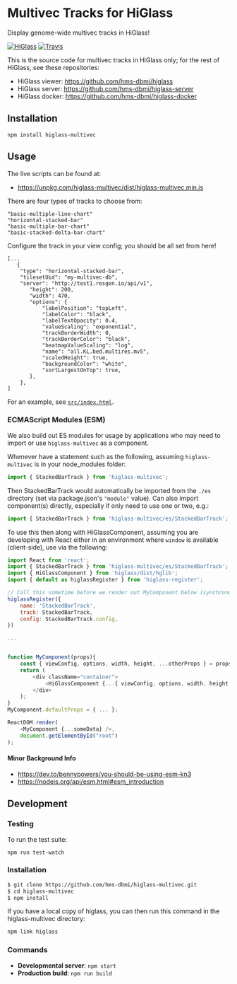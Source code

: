 # Multivec Tracks for HiGlass

Display genome-wide multivec tracks in HiGlass!

[![HiGlass](https://img.shields.io/badge/higlass-🌸-brightgreen.svg)](http://higlass.io)
[![Travis](https://img.shields.io/travis/higlass/higlass-multivec.svg)](https://travis-ci.org/higlass/higlass-multivec)


This is the source code for multivec tracks in HiGlass only; for the rest of HiGlass,
see these repositories:

 - HiGlass viewer: https://github.com/hms-dbmi/higlass
 - HiGlass server: https://github.com/hms-dbmi/higlass-server
 - HiGlass docker: https://github.com/hms-dbmi/higlass-docker

## Installation
 
```
npm install higlass-multivec
```
## Usage

The live scripts can be found at:

- https://unpkg.com/higlass-multivec/dist/higlass-multivec.min.js

There are four types of tracks to choose from:

```
"basic-multiple-line-chart"
"horizontal-stacked-bar"
"basic-multiple-bar-chart"
"basic-stacked-delta-bar-chart"
```

Configure the track in your view config; you should be all set from here!
```
[...
   {
    "type": "horizontal-stacked-bar",
    "tilesetUid": "my-multivec-db",
    "server": "http://test1.resgen.io/api/v1",
       "height": 200,
       "width": 470,
       "options": {
           "labelPosition": "topLeft",
           "labelColor": "black",
           "labelTextOpacity": 0.4,
           "valueScaling": "exponential",
           "trackBorderWidth": 0,
           "trackBorderColor": "black",
           "heatmapValueScaling": "log",
           "name": "all.KL.bed.multires.mv5",
           "scaledHeight": true,
           "backgroundColor": "white",
           "sortLargestOnTop": true,
       },
    },
]   
```
For an example, see [`src/index.html`](src/index.html).

### ECMAScript Modules (ESM)

We also build out ES modules for usage by applications who may need to import or use `higlass-multivec` as a component.

Whenever have a statement such as the following, assuming `higlass-multivec` is in your node_modules folder:
```javascript
import { StackedBarTrack } from 'higlass-multivec';
```

Then StackedBarTrack would automatically be imported from the `./es` directory (set via package.json's `"module"` value). Can also import component(s) directly, especially if only need to use one or two, e.g.:

```javascript
import { StackedBarTrack } from 'higlass-multivec/es/StackedBarTrack';
```

To use this then along with HiGlassComponent, assuming you are developing with React either in an environment where `window` is available (client-side), use via the following:

```javascript
import React from 'react';
import { StackedBarTrack } from 'higlass-multivec/es/StackedBarTrack';
import { HiGlassComponent } from 'higlass/dist/hglib';
import { default as higlassRegister } from 'higlass-register';

// Call this sometime before we render out MyComponent below (synchronous)
higlassRegister({
    name: 'StackedBarTrack',
    track: StackedBarTrack,
    config: StackedBarTrack.config,
})

...


function MyComponent(props){
    const { viewConfig, options, width, height, ...otherProps } = props;
    return (
        <div className="container">
            <HiGlassComponent {...{ viewConfig, options, width, height }} />
        </div>
    );
}
MyComponent.defaultProps = { ... };

ReactDOM.render(
    <MyComponent {...someData} />,
    document.getElementById("root")
);

```

#### Minor Background Info

- https://dev.to/bennypowers/you-should-be-using-esm-kn3
- https://nodejs.org/api/esm.html#esm_introduction

## Development

### Testing

To run the test suite:

```
npm run test-watch
```


### Installation

```bash
$ git clone https://github.com/hms-dbmi/higlass-multivec.git
$ cd higlass-multivec
$ npm install
```
If you have a local copy of higlass, you can then run this command in the higlass-multivec directory:

```bash
npm link higlass
```

### Commands

 - **Developmental server**: `npm start`
 - **Production build**: `npm run build`
